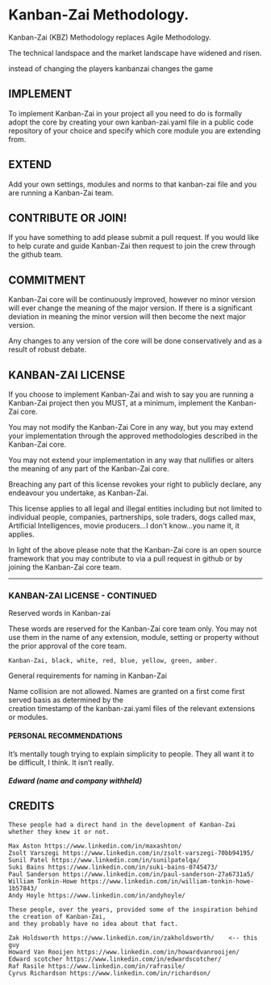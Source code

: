 # Kanban-Zai Methodology.

Kanban-Zai (KBZ) Methodology replaces Agile Methodology.

The technical landspace and the market landscape have widened and risen.

instead of changing the players kanbanzai changes the game

## IMPLEMENT

To implement Kanban-Zai in your project all you need to do is formally adopt the core by creating your own 
kanban-zai.yaml file in a public code repository of your choice and specify which core module you are extending from.

## EXTEND

Add your own settings, modules and norms to that kanban-zai file and you are running a Kanban-Zai team.

## CONTRIBUTE OR JOIN!

If you have something to add please submit a pull request. If you would like to help curate and guide Kanban-Zai then
 request to join the crew through the github team.

## COMMITMENT

Kanban-Zai core will be continuously improved, however no minor version will ever change the meaning of the major 
version.  If there is a significant deviation in meaning the minor version will then become the next major version.

Any changes to any version of the core will be done conservatively and as a result of robust debate.

## KANBAN-ZAI LICENSE

If you choose to implement Kanban-Zai and wish to say you are running a Kanban-Zai project then you MUST, at a minimum, 
implement the Kanban-Zai core.

You may not modify the Kanban-Zai Core in any way, but you may extend your implementation through the 
approved methodologies described in the Kanban-Zai core.

You may not extend your implementation in any way that nullifies or alters the meaning of any part of the Kanban-Zai core.

Breaching any part of this license revokes your right to publicly declare, any endeavour you undertake, as Kanban-Zai.

This license applies to all legal and illegal entities including but not limited to individual people, companies, 
partnerships, sole traders, dogs called max, Artificial Intelligences, movie producers...I don't know...you name it, 
it applies.

In light of the above please note that the Kanban-Zai core is an open source framework that you may contribute to via 
a pull request in github or by joining the Kanban-Zai core team.

---

### KANBAN-ZAI LICENSE  - CONTINUED

Reserved words in Kanban-zai

These words are reserved for the Kanban-Zai core team only.  You may not use them in the name of any extension,
module, setting or property without the prior approval of the core team.

    Kanban-Zai, black, white, red, blue, yellow, green, amber.

General requirements for naming in Kanban-Zai

Name collision are not allowed. Names are granted on a first come first served basis as determined by the  
creation timestamp of the kanban-zai.yaml files of the relevant extensions or modules.


#### PERSONAL RECOMMENDATIONS

It’s mentally tough trying to explain simplicity to people. 
They all want it to be difficult, I think. It isn’t really.

##### Edward (name and company withheld)


## CREDITS

    These people had a direct hand in the development of Kanban-Zai whether they knew it or not.
    
    Max Aston https://www.linkedin.com/in/maxashton/
    Zsolt Varszegi https://www.linkedin.com/in/zsolt-varszegi-70bb94195/
    Sunil Patel https://www.linkedin.com/in/sunilpatelqa/
    Suki Bains https://www.linkedin.com/in/suki-bains-0745473/
    Paul Sanderson https://www.linkedin.com/in/paul-sanderson-27a6731a5/
    William Tonkin-Howe https://www.linkedin.com/in/william-tonkin-howe-1b57843/
    Andy Hoyle https://www.linkedin.com/in/andyhoyle/
    
    These people, over the years, provided some of the inspiration behind the creation of Kanban-Zai,
    and they probably have no idea about that fact.
    
    Zak Holdsworth https://www.linkedin.com/in/zakholdsworth/    <-- this guy
    Howard Van Rooijen https://www.linkedin.com/in/howardvanrooijen/
    Edward scotcher https://www.linkedin.com/in/edwardscotcher/
    Raf Rasile https://www.linkedin.com/in/rafrasile/
    Cyrus Richardson https://www.linkedin.com/in/richardson/
